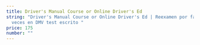 ```yaml
---
title: Driver's Manual Course or Online Driver's Ed
string: "Driver's Manual Course or Online Driver's Ed | Reexamen por fallar 3
  veces en DMV test escrito "
price: 175
number: ""
---
```

